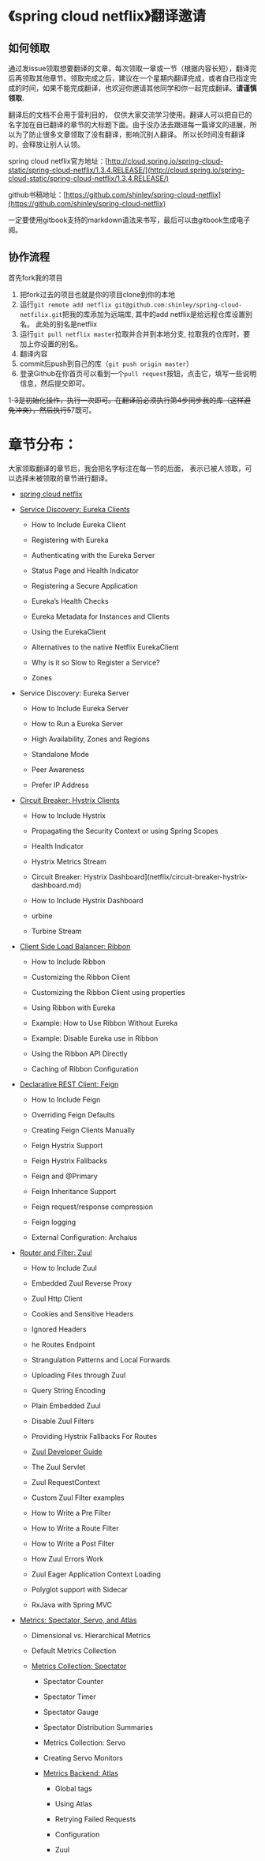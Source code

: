 # 《spring cloud netflix》翻译邀请

## 如何领取

通过发issue领取想要翻译的文章，每次领取一章或一节（根据内容长短），翻译完后再领取其他章节。领取完成之后，建议在一个星期内翻译完成，或者自已指定完成的时间，如果不能完成翻译，也欢迎你邀请其他同学和你一起完成翻译。**请谨慎领取.**

翻译后的文档不会用于营利目的， 仅供大家交流学习使用。翻译人可以把自已的名字加在自已翻译的章节的大标题下面。由于没办法去跟进每一篇译文的进展，所以为了防止很多文章领取了没有翻译，影响沉别人翻译。 所以长时间没有翻译的，会释放让别人认领。

spring cloud netflix官方地址：[http://cloud.spring.io/spring-cloud-static/spring-cloud-netflix/1.3.4.RELEASE/](http://cloud.spring.io/spring-cloud-static/spring-cloud-netflix/1.3.4.RELEASE/)

github书稿地址：[https://github.com/shinley/spring-cloud-netflix](https://github.com/shinley/spring-cloud-netflix)

一定要使用gitbook支持的markdown语法来书写，最后可以由gitbook生成电子阅。

## 协作流程

首先fork我的项目

1. 把fork过去的项目也就是你的项目clone到你的本地
2. 运行`git remote add netflix git@github.com:shinley/spring-cloud-netfilix.git`把我的库添加为远端库, 其中的add netflix是给远程仓库设置别名。 此处的别名是netflix
3. 运行`git pull netflix master`拉取并合并到本地分支, 拉取我的仓库时，要加上你设置的别名。
4. 翻译内容
5. commit后push到自己的库（`git push origin master`）
6. 登录Github在你首页可以看到一个`pull request`按钮，点击它，填写一些说明信息，然后提交即可。

1-~~3是初始化操作，执行一次即可。在翻译前必须执行第4步同步我的库（这样避免冲突），然后执行5~~7既可。

# 章节分布：

大家领取翻译的章节后，我会把名字标注在每一节的后面， 表示已被人领取，可以选择未被领取的章节进行翻译。

* [spring cloud netflix](netflix.md)

* [Service Discovery: Eureka Clients](netflix/service-discovery-eureka-clients.md)

  * How to Include Eureka Client

  * Registering with Eureka

  * Authenticating with the Eureka Server

  * Status Page and Health Indicator

  * Registering a Secure Application

  * Eureka’s Health Checks

  * Eureka Metadata for Instances and Clients

  * Using the EurekaClient

  * Alternatives to the native Netflix EurekaClient

  * Why is it so Slow to Register a Service?

  * Zones

* Service Discovery: Eureka Server

  * How to Include Eureka Server

  * How to Run a Eureka Server

  * High Availability, Zones and Regions

  * Standalone Mode

  * Peer Awareness

  * Prefer IP Address

* [Circuit Breaker: Hystrix Clients](netflix/circuit-breaker-hystrix-clients.md)

  * How to Include Hystrix

  * Propagating the Security Context or using Spring Scopes

  * Health Indicator

  * Hystrix Metrics Stream

  * Circuit Breaker: Hystrix Dashboard\]\(netflix/circuit-breaker-hystrix-dashboard.md\)

  * How to Include Hystrix Dashboard

  * urbine

  * Turbine Stream

* [Client Side Load Balancer: Ribbon](netflix/client-side-load-balancer-ribbon.md)

  * How to Include Ribbon

  * Customizing the Ribbon Client

  * Customizing the Ribbon Client using properties

  * Using Ribbon with Eureka

  * Example: How to Use Ribbon Without Eureka

  * Example: Disable Eureka use in Ribbon

  * Using the Ribbon API Directly

  * Caching of Ribbon Configuration

* [Declarative REST Client: Feign](netflix/declarative-rest-client-feign.md)

  * How to Include Feign

  * Overriding Feign Defaults

  * Creating Feign Clients Manually

  * Feign Hystrix Support

  * Feign Hystrix Fallbacks

  * Feign and @Primary

  * Feign Inheritance Support

  * Feign request/response compression

  * Feign logging

  * External Configuration: Archaius

* [Router and Filter: Zuul](netflix/router-and-filter-zuul.md)

  * How to Include Zuul

  * Embedded Zuul Reverse Proxy

  * Zuul Http Client

  * Cookies and Sensitive Headers

  * Ignored Headers

  * he Routes Endpoint

  * Strangulation Patterns and Local Forwards

  * Uploading Files through Zuul

  * Query String Encoding

  * Plain Embedded Zuul

  * Disable Zuul Filters

  * Providing Hystrix Fallbacks For Routes

  * [Zuul Developer Guide](netflix/router-and-filter-zuul/zuul-developer-guide.md)

  * The Zuul Servlet

  * Zuul RequestContext

  * Custom Zuul Filter examples

  * How to Write a Pre Filter

  * How to Write a Route Filter

  * How to Write a Post Filter

  * How Zuul Errors Work

  * Zuul Eager Application Context Loading

  * Polyglot support with Sidecar

  * RxJava with Spring MVC

* [Metrics: Spectator, Servo, and Atlas](netflix/metrics-spectator-servo-and-atlas.md)

  * Dimensional vs. Hierarchical Metrics

  * Default Metrics Collection

  * [Metrics Collection: Spectator](netflix/metrics-spectator-servo-and-atlas/metrics-collection-spectator.md)

    * Spectator Counter

    * Spectator Timer

    * Spectator Gauge

    * Spectator Distribution Summaries

    * Metrics Collection: Servo

    * Creating Servo Monitors

    * [Metrics Backend: Atlas](netflix/metrics-spectator-servo-and-atlas/metrics-backend-atlas.md)

      * Global tags

      * Using Atlas

      * Retrying Failed Requests

      * Configuration

      * Zuul



